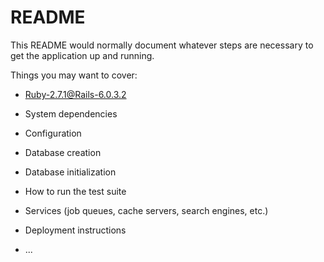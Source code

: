 # README

This README would normally document whatever steps are necessary to get the
application up and running.

Things you may want to cover:

* Ruby-2.7.1@Rails-6.0.3.2

* System dependencies

* Configuration

* Database creation

* Database initialization

* How to run the test suite

* Services (job queues, cache servers, search engines, etc.)

* Deployment instructions

* ...
